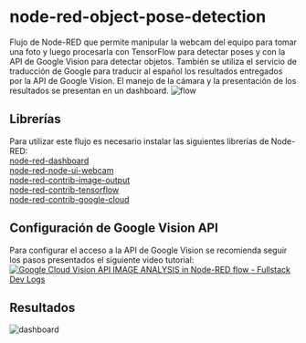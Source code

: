 # node-red-object-pose-detection
Flujo de Node-RED que permite manipular la webcam del equipo para tomar una foto y luego procesarla con TensorFlow para detectar poses y con la API de Google Vision para detectar objetos. También se utiliza el servicio de traducción de Google para traducir al español los resultados entregados por la API de Google Vision. El manejo de la cámara y la presentación de los resultados se presentan en un dashboard.
![flow](../main/img/flow.png)
## Librerías
Para utilizar este flujo es necesario instalar las siguientes librerías de Node-RED:\
[node-red-dashboard](https://flows.nodered.org/node/node-red-dashboard)\
[node-red-node-ui-webcam](https://flows.nodered.org/node/node-red-node-ui-webcam)\
[node-red-contrib-image-output](https://flows.nodered.org/node/node-red-contrib-image-output)\
[node-red-contrib-tensorflow](https://flows.nodered.org/node/node-red-contrib-tensorflow)\
[node-red-contrib-google-cloud](https://flows.nodered.org/node/node-red-contrib-google-cloud)
## Configuración de Google Vision API
Para configurar el acceso a la API de Google Vision se recomienda seguir los pasos presentados el siguiente video tutorial:\
[![Google Cloud Vision API IMAGE ANALYSIS in Node-RED flow - Fullstack Dev Logs](https://img.youtube.com/vi/eaUBSNRKv1A/0.jpg)](https://www.youtube.com/watch?v=https://img.youtube.com/vi/eaUBSNRKv1A/0.jpg)
## Resultados
![dashboard](../main/img/dashboard.png)